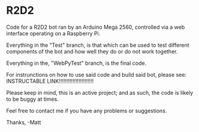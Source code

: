 # R2D2
Code for a R2D2 bot ran by an Arduino Mega 2560, controlled via a web interface operating on a Raspberry Pi.

Everything in the "Test" branch, is that which can be used to test 
different components of the bot and how well they do or do not work 
together.

Everything in the, "WebPyTest" branch, is the final code.

For instrunctions on how to use said code and build said bot, 
please see:
            INSTRUCTABLE LINK!!!!!!!!!!!!!!!!!!!!!!!
            
Please keep in mind, this is an active project; and as such, the code is likely to be buggy at times.

Feel free to contact me if you have any problems or suggestions.

Thanks,
-Matt

